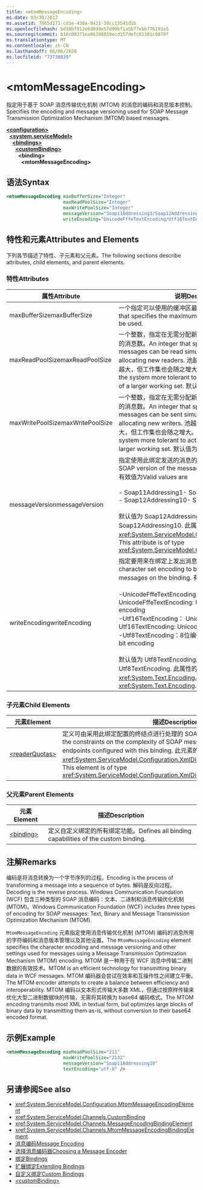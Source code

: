 ```yaml
---
title: <mtomMessageEncoding>
ms.date: 03/30/2017
ms.assetid: 7865d171-cd1e-430a-8421-39cc13541d1b
ms.openlocfilehash: bd38bf812e6d8d9e57d99bf1a5b77ebb776193a5
ms.sourcegitcommit: b16c00371ea06398859ecd157defc81301c9070f
ms.translationtype: MT
ms.contentlocale: zh-CN
ms.lasthandoff: 06/06/2020
ms.locfileid: "73738839"
---
```

# \<mtomMessageEncoding>
<span data-ttu-id="986f2-101">指定用于基于 SOAP 消息传输优化机制 (MTOM) 的消息的编码和消息版本控制。</span><span class="sxs-lookup"><span data-stu-id="986f2-101">Specifies the encoding and message versioning used for SOAP Message Transmission Optimization Mechanism (MTOM) based messages.</span></span>  
  
[**\<configuration>**](../configuration-element.md)\
&nbsp;&nbsp;[**\<system.serviceModel>**](system-servicemodel.md)\
&nbsp;&nbsp;&nbsp;&nbsp;[**\<bindings>**](bindings.md)\
&nbsp;&nbsp;&nbsp;&nbsp;&nbsp;&nbsp;[**\<customBinding>**](custombinding.md)\
&nbsp;&nbsp;&nbsp;&nbsp;&nbsp;&nbsp;&nbsp;&nbsp;**\<binding>**\
&nbsp;&nbsp;&nbsp;&nbsp;&nbsp;&nbsp;&nbsp;&nbsp;&nbsp;&nbsp;**\<mtomMessageEncoding>**  
  
## <a name="syntax"></a><span data-ttu-id="986f2-102">语法</span><span class="sxs-lookup"><span data-stu-id="986f2-102">Syntax</span></span>  
  
```xml  
<mtomMessageEncoding maxBufferSize="Integer"
                     maxReadPoolSize="Integer"
                     maxWritePoolSize="Integer"
                     messageVersion="Soap11Addressing1/Soap12Addressing10"
                     writeEncoding="UnicodeFffeTextEncoding/Utf16TextEncoding/Utf8TextEncoding" />
```  
  
## <a name="attributes-and-elements"></a><span data-ttu-id="986f2-103">特性和元素</span><span class="sxs-lookup"><span data-stu-id="986f2-103">Attributes and Elements</span></span>  
 <span data-ttu-id="986f2-104">下列各节描述了特性、子元素和父元素。</span><span class="sxs-lookup"><span data-stu-id="986f2-104">The following sections describe attributes, child elements, and parent elements.</span></span>  
  
### <a name="attributes"></a><span data-ttu-id="986f2-105">特性</span><span class="sxs-lookup"><span data-stu-id="986f2-105">Attributes</span></span>  
  
|<span data-ttu-id="986f2-106">属性</span><span class="sxs-lookup"><span data-stu-id="986f2-106">Attribute</span></span>|<span data-ttu-id="986f2-107">说明</span><span class="sxs-lookup"><span data-stu-id="986f2-107">Description</span></span>|  
|---------------|-----------------|  
|<span data-ttu-id="986f2-108">maxBufferSize</span><span class="sxs-lookup"><span data-stu-id="986f2-108">maxBufferSize</span></span>|<span data-ttu-id="986f2-109">一个指定可以使用的缓冲区最大大小的整数。</span><span class="sxs-lookup"><span data-stu-id="986f2-109">An integer that specifies the maximum size of the buffer that can be used.</span></span>|  
|<span data-ttu-id="986f2-110">maxReadPoolSize</span><span class="sxs-lookup"><span data-stu-id="986f2-110">maxReadPoolSize</span></span>|<span data-ttu-id="986f2-111">一个整数，指定在无需分配新读取器的情况下可以同时读取的消息数。</span><span class="sxs-lookup"><span data-stu-id="986f2-111">An integer that specifies how many messages can be read simultaneously without allocating new readers.</span></span> <span data-ttu-id="986f2-112">池越大，系统允许的活动峰值就越大，但工作集也会随之增大。</span><span class="sxs-lookup"><span data-stu-id="986f2-112">Larger pool sizes make the system more tolerant to activity spikes at the cost of a larger working set.</span></span> <span data-ttu-id="986f2-113">默认值为 64。</span><span class="sxs-lookup"><span data-stu-id="986f2-113">The default is 64.</span></span>|  
|<span data-ttu-id="986f2-114">maxWritePoolSize</span><span class="sxs-lookup"><span data-stu-id="986f2-114">maxWritePoolSize</span></span>|<span data-ttu-id="986f2-115">一个整数，指定在无需分配新编写器的情况下可以同时发送的消息数。</span><span class="sxs-lookup"><span data-stu-id="986f2-115">An integer that specifies how many messages can be sent simultaneously without allocating new writers.</span></span> <span data-ttu-id="986f2-116">池越大，系统允许的活动峰值就越大，但工作集也会随之增大。</span><span class="sxs-lookup"><span data-stu-id="986f2-116">Larger pool sizes make the system more tolerant to activity spikes at the cost of a larger working set.</span></span> <span data-ttu-id="986f2-117">默认值为 16。</span><span class="sxs-lookup"><span data-stu-id="986f2-117">The default is 16.</span></span>|  
|<span data-ttu-id="986f2-118">messageVersion</span><span class="sxs-lookup"><span data-stu-id="986f2-118">messageVersion</span></span>|<span data-ttu-id="986f2-119">指定使用此绑定发送的消息的 SOAP 版本。</span><span class="sxs-lookup"><span data-stu-id="986f2-119">Specifies the SOAP version of the messages sent using the binding.</span></span> <span data-ttu-id="986f2-120">有效值为</span><span class="sxs-lookup"><span data-stu-id="986f2-120">Valid values are</span></span><br /><br /> <span data-ttu-id="986f2-121">- Soap11Addressing1</span><span class="sxs-lookup"><span data-stu-id="986f2-121">-   Soap11Addressing1</span></span><br /><span data-ttu-id="986f2-122">- Soap12Addressing10</span><span class="sxs-lookup"><span data-stu-id="986f2-122">-   Soap12Addressing10</span></span><br /><br /> <span data-ttu-id="986f2-123">默认值为 Soap12Addressing10。</span><span class="sxs-lookup"><span data-stu-id="986f2-123">The default is Soap12Addressing10.</span></span> <span data-ttu-id="986f2-124">此属性的类型为 <xref:System.ServiceModel.Channels.MessageVersion>。</span><span class="sxs-lookup"><span data-stu-id="986f2-124">This attribute is of type <xref:System.ServiceModel.Channels.MessageVersion>.</span></span>|  
|<span data-ttu-id="986f2-125">writeEncoding</span><span class="sxs-lookup"><span data-stu-id="986f2-125">writeEncoding</span></span>|<span data-ttu-id="986f2-126">指定要用来在绑定上发出消息的字符集编码。</span><span class="sxs-lookup"><span data-stu-id="986f2-126">Specifies the character set encoding to be used for emitting messages on the binding.</span></span> <span data-ttu-id="986f2-127">有效值为</span><span class="sxs-lookup"><span data-stu-id="986f2-127">Valid values are</span></span><br /><br /> <span data-ttu-id="986f2-128">-UnicodeFffeTextEncoding： Unicode BigEndian 编码</span><span class="sxs-lookup"><span data-stu-id="986f2-128">-   UnicodeFffeTextEncoding: Unicode BigEndian encoding</span></span><br /><span data-ttu-id="986f2-129">-Utf16TextEncoding： Unicode 编码</span><span class="sxs-lookup"><span data-stu-id="986f2-129">-   Utf16TextEncoding: Unicode encoding</span></span><br /><span data-ttu-id="986f2-130">-Utf8TextEncoding：8位编码</span><span class="sxs-lookup"><span data-stu-id="986f2-130">-   Utf8TextEncoding: 8-bit encoding</span></span><br /><br /> <span data-ttu-id="986f2-131">默认值为 Utf8TextEncoding。</span><span class="sxs-lookup"><span data-stu-id="986f2-131">The default is Utf8TextEncoding.</span></span> <span data-ttu-id="986f2-132">此属性的类型为 <xref:System.Text.Encoding>。</span><span class="sxs-lookup"><span data-stu-id="986f2-132">This attribute is of type <xref:System.Text.Encoding>.</span></span>|  
  
### <a name="child-elements"></a><span data-ttu-id="986f2-133">子元素</span><span class="sxs-lookup"><span data-stu-id="986f2-133">Child Elements</span></span>  
  
|<span data-ttu-id="986f2-134">元素</span><span class="sxs-lookup"><span data-stu-id="986f2-134">Element</span></span>|<span data-ttu-id="986f2-135">描述</span><span class="sxs-lookup"><span data-stu-id="986f2-135">Description</span></span>|  
|-------------|-----------------|  
|[\<readerQuotas>](https://docs.microsoft.com/previous-versions/dotnet/netframework-4.0/ms731325(v=vs.100))|<span data-ttu-id="986f2-136">定义可由采用此绑定配置的终结点进行处理的 SOAP 消息的复杂性约束。</span><span class="sxs-lookup"><span data-stu-id="986f2-136">Defines the constraints on the complexity of SOAP messages that can be processed by endpoints configured with this binding.</span></span> <span data-ttu-id="986f2-137">此元素的类型为 <xref:System.ServiceModel.Configuration.XmlDictionaryReaderQuotasElement>。</span><span class="sxs-lookup"><span data-stu-id="986f2-137">This element is of type <xref:System.ServiceModel.Configuration.XmlDictionaryReaderQuotasElement>.</span></span>|  
  
### <a name="parent-elements"></a><span data-ttu-id="986f2-138">父元素</span><span class="sxs-lookup"><span data-stu-id="986f2-138">Parent Elements</span></span>  
  
|<span data-ttu-id="986f2-139">元素</span><span class="sxs-lookup"><span data-stu-id="986f2-139">Element</span></span>|<span data-ttu-id="986f2-140">描述</span><span class="sxs-lookup"><span data-stu-id="986f2-140">Description</span></span>|  
|-------------|-----------------|  
|[\<binding>](bindings.md)|<span data-ttu-id="986f2-141">定义自定义绑定的所有绑定功能。</span><span class="sxs-lookup"><span data-stu-id="986f2-141">Defines all binding capabilities of the custom binding.</span></span>|  
  
## <a name="remarks"></a><span data-ttu-id="986f2-142">注解</span><span class="sxs-lookup"><span data-stu-id="986f2-142">Remarks</span></span>  
 <span data-ttu-id="986f2-143">编码是将消息转换为一个字节序列的过程。</span><span class="sxs-lookup"><span data-stu-id="986f2-143">Encoding is the process of transforming a message into a sequence of bytes.</span></span> <span data-ttu-id="986f2-144">解码是反向过程。</span><span class="sxs-lookup"><span data-stu-id="986f2-144">Decoding is the reverse process.</span></span> <span data-ttu-id="986f2-145">Windows Communication Foundation (WCF) 包含三种类型的 SOAP 消息编码：文本、二进制和消息传输优化机制 (MTOM)。</span><span class="sxs-lookup"><span data-stu-id="986f2-145">Windows Communication Foundation (WCF) includes three types of encoding for SOAP messages: Text, Binary and Message Transmission Optimization Mechanism (MTOM).</span></span>  
  
 <span data-ttu-id="986f2-146">`MtomMessageEncoding` 元素指定使用消息传输优化机制 (MTOM) 编码的消息所用的字符编码和消息版本管理以及其他设置。</span><span class="sxs-lookup"><span data-stu-id="986f2-146">The `MtomMessageEncoding` element specifies the character encoding and message versioning and other settings used for messages using a Message Transmission Optimization Mechanism (MTOM) encoding.</span></span> <span data-ttu-id="986f2-147">MTOM 是一种用于在 WCF 消息中传输二进制数据的有效技术。</span><span class="sxs-lookup"><span data-stu-id="986f2-147">MTOM is an efficient technology for transmitting binary data in WCF messages.</span></span> <span data-ttu-id="986f2-148">MTOM 编码器会尝试在效率和互操作性之间建立平衡。</span><span class="sxs-lookup"><span data-stu-id="986f2-148">The MTOM encoder attempts to create a balance between efficiency and interoperability.</span></span> <span data-ttu-id="986f2-149">MTOM 编码以文本形式传输大多数 XML，但通过按原样传输来优化大型二进制数据块的传输，无需将其转换为 base64 编码格式。</span><span class="sxs-lookup"><span data-stu-id="986f2-149">The MTOM encoding transmits most XML in textual form, but optimizes large blocks of binary data by transmitting them as-is, without conversion to their base64 encoded format.</span></span>  
  
## <a name="example"></a><span data-ttu-id="986f2-150">示例</span><span class="sxs-lookup"><span data-stu-id="986f2-150">Example</span></span>  
  
```xml  
<mtomMessageEncoding maxReadPoolSize="211"
                     maxWritePoolSize="2132"
                     messageVersion="Soap11Addressing10"
                     textEncoding="utf-8" />
```  
  
## <a name="see-also"></a><span data-ttu-id="986f2-151">另请参阅</span><span class="sxs-lookup"><span data-stu-id="986f2-151">See also</span></span>

- <xref:System.ServiceModel.Configuration.MtomMessageEncodingElement>
- <xref:System.ServiceModel.Channels.CustomBinding>
- <xref:System.ServiceModel.Channels.MessageEncodingBindingElement>
- <xref:System.ServiceModel.Channels.MtomMessageEncodingBindingElement>
- [<span data-ttu-id="986f2-152">消息编码</span><span class="sxs-lookup"><span data-stu-id="986f2-152">Message Encoding</span></span>](message-encoding.md)
- [<span data-ttu-id="986f2-153">选择消息编码器</span><span class="sxs-lookup"><span data-stu-id="986f2-153">Choosing a Message Encoder</span></span>](../../../wcf/feature-details/choosing-a-message-encoder.md)
- [<span data-ttu-id="986f2-154">绑定</span><span class="sxs-lookup"><span data-stu-id="986f2-154">Bindings</span></span>](../../../wcf/bindings.md)
- [<span data-ttu-id="986f2-155">扩展绑定</span><span class="sxs-lookup"><span data-stu-id="986f2-155">Extending Bindings</span></span>](../../../wcf/extending/extending-bindings.md)
- [<span data-ttu-id="986f2-156">自定义绑定</span><span class="sxs-lookup"><span data-stu-id="986f2-156">Custom Bindings</span></span>](../../../wcf/extending/custom-bindings.md)
- [\<customBinding>](custombinding.md)

